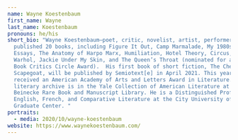 ```yaml
---
name: Wayne Koestenbaum
first_name: Wayne
last_name: Koestenbaum
pronouns: he/his
short_bio: "Wayne Koestenbaum—poet, critic, novelist, artist, performer—has
  published 20 books, including Figure It Out, Camp Marmalade, My 1980s & Other
  Essays, The Anatomy of Harpo Marx, Humiliation, Hotel Theory, Circus, Andy
  Warhol, Jackie Under My Skin, and The Queen’s Throat (nominated for a National
  Book Critics Circle Award).  His first book of short fiction, The Cheerful
  Scapegoat, will be published by Semiotext[e] in April 2021. This year he
  received an American Academy of Arts and Letters Award in Literature.  His
  literary archive is in the Yale Collection of American Literature at Yale’s
  Beinecke Rare Book and Manuscript Library. He is a Distinguished Professor of
  English, French, and Comparative Literature at the City University of New York
  Graduate Center. "
portraits:
  - media: 2020/10/wayne-koestenbaum
website: https://www.waynekoestenbaum.com/
---
```

